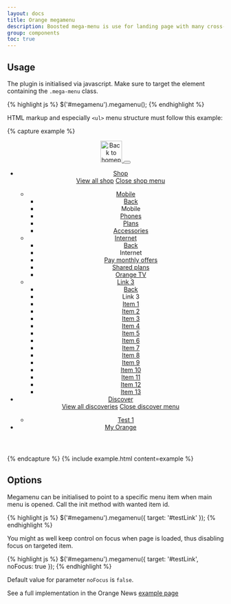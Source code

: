 ```yaml
---
layout: docs
title: Orange megamenu
description: Boosted mega-menu is use for landing page with many cross-link
group: components
toc: true
---
```


## Usage

The plugin is initialised via javascript. Make sure to target the element containing the `.mega-menu` class.

{% highlight js %}
$('#megamenu').megamenu();
{% endhighlight %}

HTML markup and especially `<ul>` menu structure must follow this example:

{% capture example %}
<header role="banner">
    <nav class="navbar navbar-dark navbar-expand-md" role="navigation">
        <div class="container-lg">
          <a class="navbar-brand" href="#">
            <img src="../../dist/img/orange_logo.svg" alt="Back to homepage" title="Back to homepage" width="50" height="50"/>
          </a>
          <button class="navbar-toggler d-md-none collapsed" type="button" 
                  data-toggle="collapse" data-target="#megamenu" 
                  aria-controls="megamenu" aria-expanded="false" aria-label="Toggle navigation">
            <span aria-hidden="true" class="navbar-toggler-icon"></span>
          </button>
          <div class="mega-menu navbar-collapse collapse" id="megamenu">
            <ul class="navbar-nav">
              <li class="nav-item">
                <a class="nav-link collapsed" href="#mega-level-1-collapse" data-toggle="collapse">Shop</a>
                <div class="mega-menu-panel collapse" id="mega-level-1-collapse">
                  <div class="container-lg">
                    <a class="nav-link all" href="#">View all shop</a>
                    <a class="nav-link close ml-auto" data-toggle="collapse" href="#mega-level-1-collapse" aria-expanded="false" aria-controls="mega-level-1-collapse" title="Close shop menu">
                      <span class="sr-only">Close shop menu</span>
                    </a>
                  </div>
                  <div class="container-lg">
                    <ul class="navbar-nav">
                      <li class="nav-item col col-md-4">
                        <a class="nav-link" href="#">Mobile</a>
                        <ul class="navbar-nav">
                          <li class="nav-item"><a class="nav-link back" href="#">Back</a></li>
                          <li class="nav-item"><span class="nav-heading text-primary">Mobile</span></li>
                          <li class="nav-item"><a class="nav-link" href="#">Phones</a></li>
                          <li class="nav-item"><a class="nav-link active" href="#" aria-current="page">Plans</a></li>
                          <li class="nav-item"><a class="nav-link" href="#">Accessories</a></li>
                        </ul>
                      </li>
                      <li class="nav-item col col-md-4">
                        <a class="nav-link" href="#">Internet</a>
                        <ul class="navbar-nav">
                          <li class="nav-item"><a class="nav-link back" href="#">Back</a></li>
                          <li class="nav-item"><span class="nav-heading text-primary">Internet</span></li>
                          <li class="nav-item"><a class="nav-link" href="#">Pay monthly offers</a></li>
                          <li class="nav-item"><a class="nav-link" href="#">Shared plans</a></li>
                          <li class="nav-item"><a class="nav-link" href="#">Orange TV</a></li>
                        </ul>
                      </li>
                      <li class="nav-item col col-md-4">
                        <a class="nav-link" href="#">Link 3</a>
                        <ul class="navbar-nav">
                          <li class="nav-item"><a class="nav-link back" href="#">Back</a></li>
                          <li class="nav-item"><span class="nav-heading text-primary">Link 3</span></li>
                          <li class="nav-item"><a class="nav-link" href="#">Item 1</a></li>
                          <li class="nav-item"><a class="nav-link" href="#">Item 2</a></li>
                          <li class="nav-item"><a class="nav-link" href="#">Item 3</a></li>
                          <li class="nav-item"><a class="nav-link" href="#">Item 4</a></li>
                          <li class="nav-item"><a class="nav-link" href="#">Item 5</a></li>
                          <li class="nav-item"><a class="nav-link" href="#">Item 6</a></li>
                          <li class="nav-item"><a class="nav-link" href="#">Item 7</a></li>
                          <li class="nav-item"><a class="nav-link" href="#">Item 8</a></li>
                          <li class="nav-item"><a class="nav-link" href="#">Item 9</a></li>
                          <li class="nav-item"><a class="nav-link" href="#">Item 10</a></li>
                          <li class="nav-item"><a class="nav-link" href="#">Item 11</a></li>
                          <li class="nav-item"><a class="nav-link" href="#">Item 12</a></li>
                          <li class="nav-item"><a class="nav-link" href="#">Item 13</a></li>
                        </ul>
                      </li>
                    </ul>
                  </div>
                </div>
              </li>
              <li class="nav-item">
                <a class="nav-link collapsed" href="#mega-level-2-collapse" data-toggle="collapse">Discover</a>
                <div class="mega-menu-panel collapse" id="mega-level-2-collapse">
                  <div class="container-lg">
                    <a class="nav-link all" href="#">View all discoveries</a>
                    <a class="nav-link close ml-auto" data-toggle="collapse" href="#mega-level-2-collapse" aria-expanded="false" aria-controls="mega-level-2-collapse" title="Close discover menu">
                      <span class="sr-only">Close discover menu</span>
                    </a>
                  </div>
                  <div class="container-lg">
                    <ul class="navbar-nav">
                      <li class="nav-item">
                        <a class="nav-link" href="#">Test 1</a>
                      </li>
                    </ul>
                  </div>
                </div>
              </li>
              <li class="nav-item"><a class="nav-link collapsed" href="#" data-toggle="collapse">My Orange</a></li>
            </ul>
          </div>
        </div>
      </nav>
</header>
{% endcapture %}
{% include example.html content=example %}

## Options

Megamenu can be initialised to point to a specific menu item when main menu is opened. Call the init method with wanted item id.

{% highlight js %}
$('#megamenu').megamenu({ target: '#testLink' });
{% endhighlight %}

You might as well keep control on focus when page is loaded, thus disabling focus on targeted item.

{% highlight js %}
$('#megamenu').megamenu({ target: '#testLink', noFocus: true });
{% endhighlight %}

Default value for parameter `noFocus` is `false`.

See a full implementation in the Orange News [example page](../../examples/news-template/)
